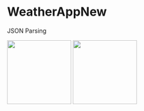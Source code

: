 # WeatherAppNew
JSON Parsing

<p>
 <img src="https://cdn-icons-png.flaticon.com/128/1146/1146869.png" height="150px"/> 
 <img src="https://drive.google.com/file/d/191j_dVa1p1aULSu_2vM2pCNzKMNCyBjf/view" height="150px"/>


